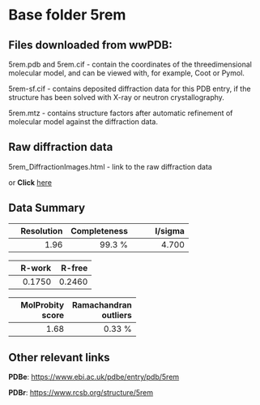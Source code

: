 # Base folder 5rem

## Files downloaded from wwPDB:

5rem.pdb and 5rem.cif - contain the coordinates of the threedimensional molecular model, and can be viewed with, for example, Coot or Pymol.

5rem-sf.cif - contains deposited diffraction data for this PDB entry, if the structure has been solved with X-ray or neutron crystallography.

5rem.mtz - contains structure factors after automatic refinement of molecular model against the diffraction data.

## Raw diffraction data

5rem_DiffractionImages.html - link to the raw diffraction data 

or **Click** [here](https://zenodo.org/record/3730947) 

## Data Summary
|   | Resolution | Completeness| I/sigma |
|---|-------------:|----------------:|--------------:|
|   |1.96|99.3  %|<img width=50/>4.700|

|   | **R-work**| **R-free**   
|---|-------------:|----------------:|           
||0.1750|0.2460|

|   |**MolProbity<br>score**| **Ramachandran<br>outliers** 
|---|-------------:|----------------:|
||1.68|0.33 %|

## Other relevant links 
**PDBe**:  https://www.ebi.ac.uk/pdbe/entry/pdb/5rem
 
**PDBr**: https://www.rcsb.org/structure/5rem 

